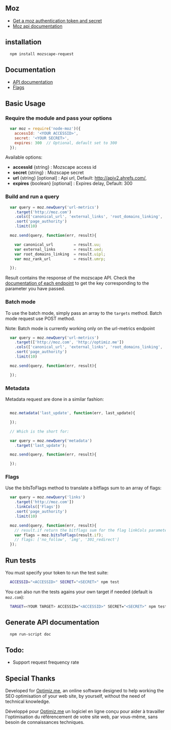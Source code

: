 ## Moz

- [Get a moz authentication token and secret](https://moz.com/products/api/keys)
- [Moz api documentation](https://moz.com/help/guides/moz-api/mozscape)

## installation

```bash
  npm install mozscape-request
```

## Documentation
- [API documentation](docs/api.md)
- [Flags](docs/flags.md)

## Basic Usage

### Require the module and pass your options
```javascript
  var moz = require('node-moz')({
    accessId: '<YOUR ACCESSID>',
    secret: '<YOUR SECRET>',
    expires: 300  // Optional, default set to 300
  });
```

Available options:
- **accessId** {string} : Mozscape access id
- **secret** {string} : Mozscape secret
- **url** {string} [optional] : Api url, Default: http://apiv2.ahrefs.com/,
- **expires** {boolean} [optional] : Expires delay, Default: 300

### Build and run a query

```javascript
  var query = moz.newQuery('url-metrics')
    .target('http://moz.com')
    .cols(['canonical_url', 'external_links', 'root_domains_linking', 'moz_rank_url'])
    .sort('page_authority')
    .limit(10)

  moz.send(query, function(err, result){

    var canonical_url         = result.uu;
    var external_links        = result.ued;
    var root_domains_linking  = result.uipl;
    var moz_rank_url          = result.umrp;

  });
```

Result contains the response of the mozscape API. Check the [documentation of each endpoint](https://moz.com/help/guides/moz-api/mozscape/api-reference) to get the key corresponding to the parameter you have passed.

### Batch mode

To use the batch mode, simply pass an array to the `targets` method. Batch mode request use POST method.

Note: Batch mode is currently working only on the url-metrics endpoint

```javascript
  var query = moz.newQuery('url-metrics')
    .target(['http://moz.com', 'http://optimiz.me'])
    .cols(['canonical_url', 'external_links', 'root_domains_linking', 'moz_rank_url'])
    .sort('page_authority')
    .limit(10)

  moz.send(query, function(err, result){

  });
```

### Metadata

Metadata request are done in a similar fashion:

```javascript

  moz.metadata('last_update', function(err, last_update){

  });

  // Which is the short for:

  var query = moz.newQuery('metadata')
    .target('last_update');

  moz.send(query, function(err, result){

  });
```

### Flags
Use the bitsToFlags method to translate a bitflags sum to an array of flags:

```javascript
  var query = moz.newQuery('links')
    .target('http://moz.com'])
    .linkCols(['Flags'])
    .sort('page_authority')
    .limit(10)

  moz.send(query, function(err, result){
    // result.if return the bitflags sum for the flag linkCols parameters
    var flags = moz.bitsToFlags(result.if);
    // flags: ['no_follow', 'img', '301_redirect']
  });
```

## Run tests

You must specify your token to run the test suite:

```bash
  ACCESSID="<ACCESSID>" SECRET="<SECRET>" npm test
```

You can also run the tests agains your own target if needed (default is `moz.com`):
```bash
  TARGET=<YOUR TARGET> ACCESSID="<ACCESSID>" SECRET="<SECRET>" npm test
```

## Generate API documentation

```bash
  npm run-script doc
```

## Todo:
- Support request frequency rate


## Special Thanks
Developed for <a target="_blank" href="http://optimiz.me">Optimiz.me</a>, an online software designed to help working the SEO optimisation of your web site, by yourself, without the need of technical knowledge.

Développé pour <a target="_blank" href="http://optimiz.me">Optimiz.me</a> un logiciel en ligne conçu pour aider à travailler l'optimisation du référencement de votre site web, par vous-même, sans besoin de connaissances techniques.
